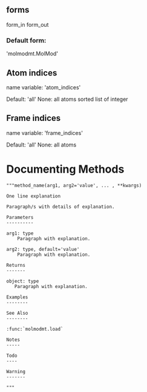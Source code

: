 

## forms

form_in
form_out

### Default form:

'molmodmt.MolMod'

## Atom indices

name variable: 'atom_indices'

Default: 'all'
None: all atoms
sorted list of integer

## Frame indices

name variable: 'frame_indices'

Default: 'all'
None: all atoms

# Documenting Methods

    """method_name(arg1, arg2='value', ... , **kwargs)

    One line explanation

    Paragraph/s with details of explanation.

    Parameters
    ----------

    arg1: type
        Paragraph with explanation.

    arg2: type, default='value'
        Paragraph with explanation.

    Returns
    -------

    object: type
       Paragraph with explanation.

    Examples
    --------

    See Also
    --------

    :func:`molmodmt.load`

    Notes
    -----

    Todo
    ----

    Warning
    -------

    """

